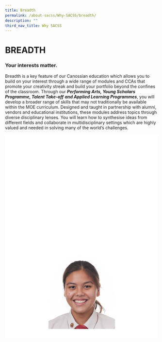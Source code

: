 ```yaml
---
title: Breadth
permalink: /about-sacss/Why-SACSS/breadth/
description: ""
third_nav_title: Why SACSS
---
```

# BREADTH

### Your interests matter.

Breadth is a key feature of our Canossian education which allows you to build on your interest through a wide range of modules and CCAs that promote your creativity streak and build your portfolio beyond the confines of the classroom. Through our **_Performing Arts, Young Scholars Programme, Talent Take-off_** **_and Applied Learning Programmes_**, you will develop a broader range of skills that may not traditionally be available within the MOE curriculum. Designed and taught in partnership with alumni, vendors and educational institutions, these modules address topics through diverse disciplinary lenses. You will learn how to synthesise ideas from different fields and collaborate in multidisciplinary settings which are highly valued and needed in solving many of the world’s challenges.

![](/images/About%20us/Aalesha-Banner-Image-2.png)